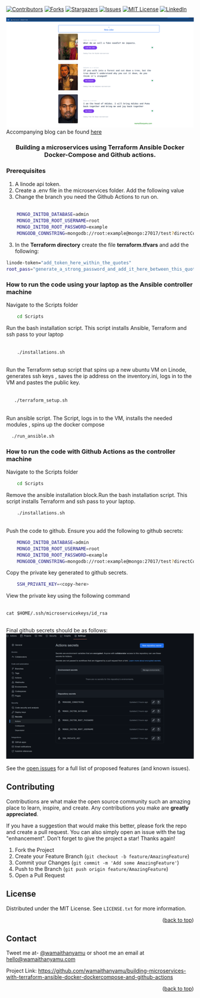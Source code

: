 <div id="top"></div>
<!--
*** Thanks for checking out the Best-README-Template. If you have a suggestion
*** that would make this better, please fork the repo and create a pull request
*** or simply open an issue with the tag "enhancement".
*** Don't forget to give the project a star!
*** Thanks again! Now go create something AMAZING! :D
-->



<!-- PROJECT SHIELDS -->
<!--
*** I'm using markdown "reference style" links for readability.
*** Reference links are enclosed in brackets [ ] instead of parentheses ( ).
*** See the bottom of this document for the declaration of the reference variables
*** for contributors-url, forks-url, etc. This is an optional, concise syntax you may use.
*** https://www.markdownguide.org/basic-syntax/#reference-style-links
-->
[![Contributors][contributors-shield]][contributors-url]
[![Forks][forks-shield]][forks-url]
[![Stargazers][stars-shield]][stars-url]
[![Issues][issues-shield]][issues-url]
[![MIT License][license-shield]][license-url]
[![LinkedIn][linkedin-shield]][linkedin-url]


<!-- PROJECT LOGO -->
![building-microservices-with-terraform-ansible-docker-dockercompose-and-github-actions](./Images/cover.png)
Accompanying blog can be found [here](https://wamaithanyamu.com/building-microservices-using-terraform-ansible-docker-docker-compose-and-github-actions
)
<div>
<h3 align="center">Building a microservices using Terraform Ansible Docker Docker-Compose and Github actions.
</h3>


</div>

<!-- GETTING STARTED -->
### Prerequisites

1. A linode api token. 
2. Create a .env file in the microservices folder. Add the following value
3. Change the branch you need the Github Actions to run on.

```sh

    MONGO_INITDB_DATABASE=admin
    MONGO_INITDB_ROOT_USERNAME=root
    MONGO_INITDB_ROOT_PASSWORD=example
    MONGODB_CONNSTRING=mongodb://root:example@mongo:27017/test?directConnection=true&authSource=admin&replicaSet=replicaset&retryWrites=true

```
3. In the **Terraform directory** create the file **terraform.tfvars** and add the following:

```sh
linode-token="add_token_here_within_the_quotes"
root_pass="generate_a_strong_password_and_add_it_here_between_this_quotes"
```

### How to run the code using your laptop as the Ansible controller machine

Navigate to the Scripts folder

```sh
    cd Scripts
```

Run the bash installation script. This script installs Ansible, Terraform and ssh pass to your laptop
```sh

    ./installations.sh
    
```

Run the Terraform setup script that spins up a new ubuntu VM on Linode, generates ssh keys , saves the ip address on the inventory.ini, logs in to the VM and pastes the public key.

```sh

   ./terraform_setup.sh
    
```

Run ansible script. The Script, logs in to the VM, installs the needed modules , spins up the docker compose

   ```sh
     ./run_ansible.sh

   ```

### How to run the code with Github Actions as the controller machine

Navigate to the Scripts folder
```sh
    cd Scripts
```

Remove the ansible installation block.Run the bash installation script. This script installs Terraform and ssh pass to your laptop.
 
```sh
    ./installations.sh
    
```


Push the code to github. Ensure you add the following to github secrets:

```sh
    MONGO_INITDB_DATABASE=admin
    MONGO_INITDB_ROOT_USERNAME=root
    MONGO_INITDB_ROOT_PASSWORD=example
    MONGODB_CONNSTRING=mongodb://root:example@mongo:27017/test?directConnection=true&authSource=admin&replicaSet=replicaset&retryWrites=true

```
Copy the private key generated to github secrets. 

```sh
    SSH_PRIVATE_KEY=<copy-here>

```

View the private key using the following command

```ssh

cat $HOME/.ssh/microservicekeys/id_rsa
 
```

Final github secrets should be as follows:
![building-microservices-with-terraform-ansible-docker-dockercompose-and-github-actions](./Images//secrets.png)




See the [open issues](https://github.com/wamaithanyamu/building-microservices-with-terraform-ansible-docker-dockercompose-and-github-actions/issues) for a full list of proposed features (and known issues).



<!-- CONTRIBUTING -->
## Contributing

Contributions are what make the open source community such an amazing place to learn, inspire, and create. Any contributions you make are **greatly appreciated**.

If you have a suggestion that would make this better, please fork the repo and create a pull request. You can also simply open an issue with the tag "enhancement".
Don't forget to give the project a star! Thanks again!

1. Fork the Project
2. Create your Feature Branch (`git checkout -b feature/AmazingFeature`)
3. Commit your Changes (`git commit -m 'Add some AmazingFeature'`)
4. Push to the Branch (`git push origin feature/AmazingFeature`)
5. Open a Pull Request


<!-- LICENSE -->
## License

Distributed under the MIT License. See `LICENSE.txt` for more information.
<p align="right">(<a href="#top">back to top</a>)</p>



<!-- CONTACT -->
## Contact
Tweet me at- [@wamaithanyamu](https://twitter.com/wamaithanyamu) or shoot me an email at hello@wamaithanyamu.com

Project Link: [https://github.com/wamaithanyamu/building-microservices-with-terraform-ansible-docker-dockercompose-and-github-actions
](https://github.com/wamaithanyamu/building-microservices-with-terraform-ansible-docker-dockercompose-and-github-actions)

<p align="right">(<a href="#top">back to top</a>)</p>



<!-- MARKDOWN LINKS & IMAGES -->
<!-- https://www.markdownguide.org/basic-syntax/#reference-style-links -->
[contributors-shield]: https://img.shields.io/github/contributors/wamaithanyamu/building-microservices-with-terraform-ansible-docker-dockercompose-and-github-actions.svg?style=for-the-badge

[contributors-url]: https://github.com/wamaithanyamu/building-microservices-with-terraform-ansible-docker-dockercompose-and-github-actions/graphs/contributors

[forks-shield]: https://img.shields.io/github/forks/wamaithanyamu/building-microservices-with-terraform-ansible-docker-dockercompose-and-github-actions.svg?style=for-the-badge

[forks-url]: https://github.com/wamaithanyamu/building-microservices-with-terraform-ansible-docker-dockercompose-and-github-actions/network/members

[stars-shield]: https://img.shields.io/github/stars/wamaithanyamu/building-microservices-with-terraform-ansible-docker-dockercompose-and-github-actions.svg?style=for-the-badge

[stars-url]: https://github.com/wamaithanyamu/building-microservices-with-terraform-ansible-docker-dockercompose-and-github-actions/stargazers


[issues-shield]: https://img.shields.io/github/issues/wamaithanyamu/building-microservices-with-terraform-ansible-docker-dockercompose-and-github-actions.svg?style=for-the-badge

[issues-url]: https://github.com/wamaithanyamu/building-microservices-with-terraform-ansible-docker-dockercompose-and-github-actions/issues

[license-shield]: https://img.shields.io/github/license/wamaithanyamu/building-microservices-with-terraform-ansible-docker-dockercompose-and-github-actions.svg?style=for-the-badge


[license-url]: https://github.com/wamaithanyamu/building-microservices-with-terraform-ansible-docker-dockercompose-and-github-actions/blob/master/LICENSE.txt

[linkedin-shield]: https://img.shields.io/badge/-LinkedIn-black.svg?style=for-the-badge&logo=linkedin&colorB=555
[linkedin-url]: https://linkedin.com/in/wamaithanyamu
[product-screenshot]: Images/cover.png

